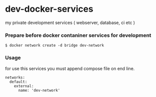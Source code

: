 # dev-docker-services

my private development services ( webserver, database, ci etc )

### Prepare before docker contaniner services for development

```
$ docker network create -d bridge dev-network
```

### Usage

for use this services you must append compose file on end line.

```
networks:
  default:
    external:
      name: 'dev-network'
```